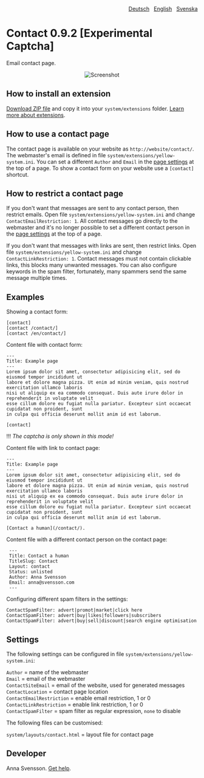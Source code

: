 <p align="right"><a href="README-de.md">Deutsch</a> &nbsp; <a href="README.md">English</a> &nbsp; <a href="README-sv.md">Svenska</a></p>

# Contact 0.9.2 [Experimental Captcha]

Email contact page.

<p align="center"><img src="SCREENSHOT.png" alt="Screenshot"></p>

## How to install an extension

[Download ZIP file](https://github.com/annaesvensson/yellow-contact/archive/refs/heads/main.zip) and copy it into your `system/extensions` folder. [Learn more about extensions](https://github.com/annaesvensson/yellow-update).

## How to use a contact page

The contact page is available on your website as `http://website/contact/`. The webmaster's email is defined in file `system/extensions/yellow-system.ini`. You can set a different `Author` and `Email` in the [page settings](https://github.com/annaesvensson/yellow-core#settings-page) at the top of a page. To show a contact form on your website use a `[contact]` shortcut.

## How to restrict a contact page

If you don't want that messages are sent to any contact person, then restrict emails. Open file `system/extensions/yellow-system.ini` and change `ContactEmailRestriction: 1`. All contact messages go directly to the webmaster and it's no longer possible to set a different contact person in the [page settings](https://github.com/annaesvensson/yellow-core#settings-page) at the top of a page.

If you don't want that messages with links are sent, then restrict links. Open file `system/extensions/yellow-system.ini` and change `ContactLinkRestriction: 1`. Contact messages must not contain clickable links, this blocks many unwanted messages. You can also configure keywords in the spam filter, fortunately, many spammers send the same message multiple times.

## Examples

Showing a contact form:

    [contact]
    [contact /contact/]
    [contact /en/contact/]

Content file with contact form:

    ---
    Title: Example page
    ---
    Lorem ipsum dolor sit amet, consectetur adipisicing elit, sed do eiusmod tempor incididunt ut 
    labore et dolore magna pizza. Ut enim ad minim veniam, quis nostrud exercitation ullamco laboris 
    nisi ut aliquip ex ea commodo consequat. Duis aute irure dolor in reprehenderit in voluptate velit 
    esse cillum dolore eu fugiat nulla pariatur. Excepteur sint occaecat cupidatat non proident, sunt 
    in culpa qui officia deserunt mollit anim id est laborum.

    [contact]

!!! *The captcha is only shown in this mode!*  

Content file with link to contact page:

    ---
    Title: Example page
    ---
    Lorem ipsum dolor sit amet, consectetur adipisicing elit, sed do eiusmod tempor incididunt ut 
    labore et dolore magna pizza. Ut enim ad minim veniam, quis nostrud exercitation ullamco laboris 
    nisi ut aliquip ex ea commodo consequat. Duis aute irure dolor in reprehenderit in voluptate velit 
    esse cillum dolore eu fugiat nulla pariatur. Excepteur sint occaecat cupidatat non proident, sunt 
    in culpa qui officia deserunt mollit anim id est laborum.

    [Contact a human](/contact/).

Content file with a different contact person on the contact page:

     ---
     Title: Contact a human
     TitleSlug: Contact
     Layout: contact
     Status: unlisted
     Author: Anna Svensson
     Email: anna@svensson.com
     ---

Configuring different spam filters in the settings:

    ContactSpamFilter: advert|promot|market|click here
    ContactSpamFilter: advert|buy|likes|followers|subscribers
    ContactSpamFilter: advert|buy|sell|discount|search engine optimisation

## Settings

The following settings can be configured in file `system/extensions/yellow-system.ini`:

`Author` = name of the webmaster  
`Email` = email of the webmaster  
`ContactSiteEmail` = email of the website, used for generated messages  
`ContactLocation` = contact page location  
`ContactEmailRestriction` = enable email restriction, 1 or 0  
`ContactLinkRestriction` = enable link restriction, 1 or 0  
`ContactSpamFilter` = spam filter as regular expression, `none` to disable  

The following files can be customised:

`system/layouts/contact.html` = layout file for contact page  

## Developer

Anna Svensson. [Get help](https://datenstrom.se/yellow/help/).
